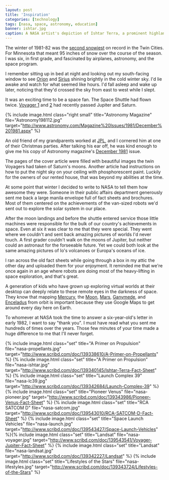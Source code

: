 ```yaml
---
layout: post
title: 'Inspiration'
categories: [technology]
tags: [nasa, space, astronomy, education]
banner: ishtar.jpg
caption: A NASA artist's depiction of Ishtar Terra, a prominent highland region on Venus, circa 1980.
---
```


The winter of 1981-82 was the [second snowiest](http://www.crh.noaa.gov/mpx/?n=mspsnowfall) on record in the Twin Cities. For Minnesota that meant 95 inches of snow over the course of the season. I was six, in first grade, and fascinated by airplanes, astronomy, and the space program.

I remember sitting up in bed at night and looking out my south-facing window to see [Orion](http://en.wikipedia.org/wiki/Orion_(constellation)) and [Sirius](http://en.wikipedia.org/wiki/Sirius) shining brightly in the cold winter sky. I'd lie awake and watch for what seemed like hours. I'd fall asleep and wake up later, noticing that they'd crossed the sky from east to west while I slept.

It was an exciting time to be a space fan. The Space Shuttle had flown twice. [Voyager 1](http://en.wikipedia.org/wiki/Voyager_1) and [2](http://en.wikipedia.org/wiki/Voyager_2) had recently passed Jupiter and Saturn.

{% include image.html class="right small" title="Astronomy Magazine" file="Astronomy198112.jpg" target="http://www.astronomy.com/Magazine%20Issues/1981/December%201981.aspx" %} 

An old friend of my grandparents worked at [JPL](http://en.wikipedia.org/wiki/Jet_Propulsion_Laboratory), and I cornered him at one of their Christmas parties. After talking his ear off, he was kind enough to give me his copy of Astronomy magazine's [December 1981](http://www.astronomy.com/Magazine%20Issues/1981/December%201981.aspx) issue.

The pages of the cover article were filled with beautiful images the twin Voyagers had taken of Saturn's moons. Another article had instructions on how to put the night sky on your ceiling with phosphorescent paint. Luckily for the owners of our rented house, that was beyond my abilities at the time.

At some point that winter I decided to write to NASA to tell them how awesome they were. Someone in their public affairs department generously sent me back a large manila envelope full of fact sheets and brochures. Most of them centered on the achievements of the van-sized robots we'd sent out to explore the solar system in our place.

After the moon landings and before the shuttle entered service those little machines were responsible for the bulk of our country's achievements in space. Even at six it was clear to me that they were special. They went where we couldn't and sent back amazing pictures of worlds I'd never touch. A first grader couldn't walk on the moons of Jupiter, but neither could an astronaut for the forseeable future. Yet we could both look at the same amazing pictures of Io's volcanoes or Europa's oceans of ice.

I ran across the old fact sheets while going through a box in my attic the other day and uploaded them for your enjoyment. It reminded me that we're once again in an age where robots are doing most of the heavy-lifting in space exploration, and that's great.

A generation of kids who have grown up exploring virtual worlds at their desktop can deeply relate to these remote eyes in the darkness of space. They know that mapping [Mercury](http://en.wikipedia.org/wiki/MESSENGER), the [Moon](http://en.wikipedia.org/wiki/Lunar_Reconnaissance_Orbiter), [Mars](http://en.wikipedia.org/wiki/Mars_Reconnaissance_Orbiter), [Ganymede](http://en.wikipedia.org/wiki/Galileo_(spacecraft)), and [Enceladus](http://en.wikipedia.org/wiki/Cassini%E2%80%93Huygens) from orbit is important because they use Google Maps to get around every day here on Earth.

To whomever at NASA took the time to answer a six-year-old's letter in early 1982, I want to say "thank you". I must have read what you sent me hundreds of times over the years. Those few minutes of your time made a huge difference to me that I'll never forget.

{% include image.html class="set" title="A Primer on Propulsion" file="nasa-propellants.jpg" target="http://www.scribd.com/doc/139338610/A-Primer-on-Propellants" %} {% include image.html class="set" title="A Primer on Propulsion" file="nasa-ishtar.jpg" target="http://www.scribd.com/doc/139340145/Ishtar-Terra-Fact-Sheet" %} {% include image.html class="set" title="Launch Complex 39" file="nasa-lc39.jpg" target="http://www.scribd.com/doc/139342684/Launch-Complex-39" %}{% include image.html class="set" title="Pioneer Venus" file="nasa-pioneer.jpg" target="http://www.scribd.com/doc/139343986/Pioneer-Venus-Fact-Sheet" %} {% include image.html class="set" title="RCA SATCOM D" file="nasa-satcom.jpg" target="http://www.scribd.com/doc/139543010/RCA-SATCOM-D-Fact-Sheet" %} {% include image.html class="set" title="Space Launch Vehicles" file="nasa-launch.jpg" target="http://www.scribd.com/doc/139543427/Space-Launch-Vehicles" %}{% include image.html class="set" title="Landsat" file="nasa-voyager.jpg" target="http://www.scribd.com/doc/139543541/Voyager-Jupiter-Fact-Sheet" %} {% include image.html class="set" title="Landsat" file="nasa-landsat.jpg" target="http://www.scribd.com/doc/139342227/Landsat" %} {% include image.html class="set" title="Lifestyles of the Stars" file="nasa-lifestyles.jpg" target="http://www.scribd.com/doc/139343724/Lifestyles-of-the-Stars" %}

